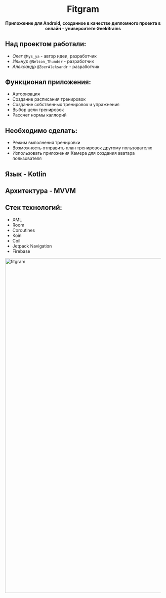 <h1 align="center">Fitgram</h1>
<h4 align="center">Приложение для Android, созданное в качестве дипломного проекта в онлайн - университете GeekBrains</h4>

## Над проектом работали: 
 -  _Олег_ `@Mys_ya` -  автор идеи, разработчик
 -  _Ильнур_ `@Nelson_Thunder` -  разработчик
 -  _Александр_ `@ZoerAleksandr` -  разработчик
 
 ## Функционал приложения: 
  - Авторизация 
  - Создание расписания тренировок
  - Создание собственных тренировок и упражнения
  - Выбор цели тренировок
  - Рассчет нормы каллорий
  
 ## Необходимо сделать:
  - Режим выполнения тренировки
  - Возможность отправить план тренировок другому пользователю
  - Изпользовать приложения Камера для создания аватара пользователя
 
 ## Язык - Kotlin
 
 ## Архитектура - MVVM
 
 ## Стек технологий:
  - XML
  - Room
  - Coroutines
  - Koin
  - Coil
  - Jetpack Navigation
  - Firebase
<img src = "./fitgram.gif" alt="fitgram" height="1080">

